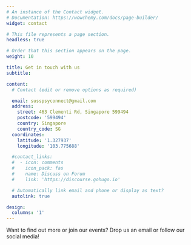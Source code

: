 ```yaml
---
# An instance of the Contact widget.
# Documentation: https://wowchemy.com/docs/page-builder/
widget: contact

# This file represents a page section.
headless: true

# Order that this section appears on the page.
weight: 10

title: Get in touch with us
subtitle: 

content:
  # Contact (edit or remove options as required)

  email: susspsyconnect@gmail.com
  address:
    street: 463 Clementi Rd, Singapore 599494
    postcode: '599494'
    country: Singapore
    country_code: SG
  coordinates:
    latitude: '1.327937'
    longitude: '103.775688'

  #contact_links:
  #  - icon: comments
  #    icon_pack: fas
  #    name: Discuss on Forum
  #    link: 'https://discourse.gohugo.io'

  # Automatically link email and phone or display as text?
  autolink: true

design:
  columns: '1'
---
```


Want to find out more or join our events? Drop us an email or follow our social media!
